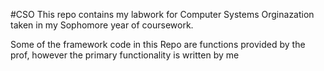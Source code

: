 #CSO
This repo contains my labwork for Computer Systems Orginazation taken in my Sophomore year of coursework.

Some of the framework code in this Repo are functions provided by the prof, however the primary functionality is written by me
